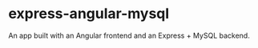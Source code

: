 express-angular-mysql
=====================

An app built with an Angular frontend and an Express + MySQL backend.

